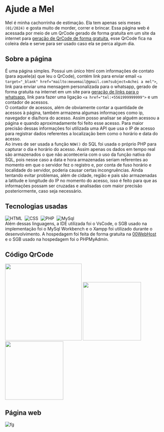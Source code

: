 # Ajude a Mel 
Mel é minha cachorrinha de estimação. Ela tem apenas seis meses `(01/2024)` e gosta muito de morder, correr e brincar. Essa página web é acessada por meio de um QrCode gerado de forma gratuita em um site da internet para <a href="https://qrcodefacil.com/">geração de QrCode de forma gratuita<a>, esse QrCode fica na coleira dela e serve para ser usado caso ela se perca algum dia.

## Sobre a página
É uma página simples. Possui um único html com informações de contato (para aquele(a) que leu o QrCode), contém link para enviar email `<a target="_blank" href="mailto:meuemail@gmail.com?subject=Achei a mel">`, link para enviar uma mensagem personalizada para o whatsapp, gerado de forma gratuita na internet em um site para <a href="https://zap.convertte.com.br/gerador-link-whatsapp/">geração de links para o whatsapp<a>, link para fazer uma ligação `<a href="tel:+5561999999999">` e um contador de acessos. 
<br>
O contador de acessos, além de obviamente contar a quantidade de acessos à página, também armazena algumas informaçoes como ip, navegador e dia/hora do acesso. Assim posso analisar se alguém acessou a página e quando aproximadamente foi feito esse acesso. Para maior precisão dessas informações foi utilizada uma API que usa o IP de acesso para registrar dados referentes a localização bem como o horário e data do acesso.
<br>
Ao inves de ser usada a função `NOW()` do SQL foi usada o próprio PHP para capturar o dia e horário do acesso. Assim apenas os dados em tempo real são armazenados o que não aconteceria com o uso da função nativa do SQL, pois nesse caso a data e hora armazenadas seriam referentes ao momento em que o servidor fez o registro e, por conta de fuso horário e localidade do servidor, poderia causar certas incongruências. Ainda tentando evitar problemas, além de cidade, região e pais são armazenadas a latitude e longitude do IP no momento do acesso, isso é feito para que as informações possam ser cruzadas e analisadas com maior precisão posteriormente, caso seja necessário. 

## Tecnologias usadas
![HTML](https://img.shields.io/badge/HTML-151515?style=for-the-badge&logo=html5&logoColor=white)&nbsp;
![CSS](https://img.shields.io/badge/CSS-151515?style=for-the-badge&logo=css3&logoColor=white)&nbsp;
![PHP](https://img.shields.io/badge/PHP-151515?style=for-the-badge&logo=php&logoColor=white)&nbsp;
![MySql](https://img.shields.io/badge/MySql-151515?style=for-the-badge&logo=mysqli&logoColor=white)&nbsp;<br>
Além dessas linguagens, a IDE utilizada foi o VsCode, o SGB usado na implementação foi o MySql Workbench e o Xampp foi utilizado durante o desenvolvimento. A hospedagem foi feita de forma gratuita na <a href="https://br.000webhost.com/">00WebHost</a> e o SGB usado na hospedagem foi o PHPMyAdmin.

## Código QrCode
<img src="https://github.com/Gustavo-erades/ajudeMel/assets/108373134/0728ac84-389a-450b-bb0a-f67c19f0e876" width="250px">
<img src="https://github.com/Gustavo-erades/ajudeMel/assets/108373134/31385b84-ffca-44ef-bb8e-ebea9e893635" width="190px">
<img src="https://github.com/Gustavo-erades/ajudeMel/assets/108373134/591354b4-c79d-4d54-86b9-ff793a3f9df9" width="190px">

## Página web
![fg](https://github.com/Gustavo-erades/ajudeMel/assets/108373134/88834d94-e132-43ca-927e-7d84f8ce50f9)

